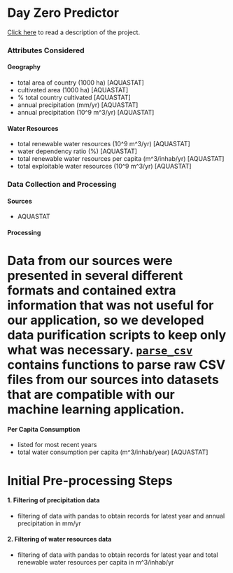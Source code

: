 # Day Zero Predictor
[Click here](Project_Explanation.pdf) to read a description of the project.

### Attributes Considered
#### Geography
- total area of country (1000 ha) [AQUASTAT]
- cultivated area (1000 ha) [AQUASTAT]
- % total country cultivated [AQUASTAT]
- annual precipitation (mm/yr) [AQUASTAT]
- annual precipitation (10^9 m^3/yr) [AQUASTAT]

#### Water Resources
- total renewable water resources (10^9 m^3/yr) [AQUASTAT]
- water dependency ratio (%) [AQUASTAT]
- total renewable water resources per capita (m^3/inhab/yr) [AQUASTAT]
- total exploitable water resources (10^9 m^3/yr) [AQUASTAT]

### Data Collection and Processing
#### Sources
- AQUASTAT

#### Processing
Data from our sources were presented in several different formats and contained extra information that was not useful for our application, so we developed data purification scripts to keep only what was necessary. [`parse_csv`](parse_csv.py) contains functions to parse raw CSV files from our sources into datasets that are compatible with our machine learning application.
=======
#### Per Capita Consumption 
- listed for most recent years
- total water consumption per capita (m^3/inhab/year) [AQUASTAT]

# Initial Pre-processing Steps

#### 1. Filtering of precipitation data 
- filtering of data with pandas to obtain records for latest year and annual precipitation in mm/yr

#### 2. Filtering of water resources data
- filtering of data with pandas to obtain records for latest year and total renewable water resources per capita in m^3/inhab/yr